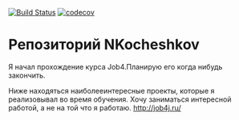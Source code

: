 [![Build Status](https://travis-ci.org/Nikoches/NKocheshkov.svg?branch=master)](https://travis-ci.org/Nikoches/NKocheshkov)
[![codecov](https://codecov.io/gh/Nikoches/NKocheshkov/branch/master/graph/badge.svg)](https://codecov.io/gh/Nikoches/NKocheshkov)
# Репозиторий NKocheshkov

Я начал прохождение курса Job4.Планирую его когда нибудь закончить.

Ниже находяться наиболееинтересные проекты, которые я реализовывал во время обучения.
Хочу заниматься интересной работой, а не на той что я работаю.
http://job4j.ru/